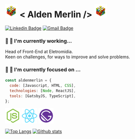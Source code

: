 # <img src="https://github.com/aldenfachetti/aldenfachetti/blob/master/rubik_cube_animation.gif" width="40px"/> < Alden Merlin /> <img src="https://github.com/aldenfachetti/aldenfachetti/blob/master/rubik_cube_animation.gif" width="40px"/>

[![Linkedin Badge](https://img.shields.io/badge/-LinkedIn-blue?style=flat-square&logo=Linkedin&logoColor=white&link=https://www.linkedin.com/in/alden-fachetti/)](https://www.linkedin.com/in/alden-fachetti)
[![Gmail Badge](https://img.shields.io/badge/-Gmail-c14438?style=flat-square&logo=Gmail&logoColor=white&link=mailto:aldenmerlin@gmail.com)](mailto:aldenmerlin@gmail.com)

### 🔭 🚀 I'm currently working...

Head of Front-End at Eletromidia.<br>
Keen on challenges, for ways to improve and solve problems.

### 🌱 🧙 I'm currently focused on ...

```javascript
const aldenmerlin = {
  code: [Javascript, HTML, CSS],
  technologies: [Node, ReactJS],
  tools: [GatsbyJS, TypeScript],
};
```

<img src="https://github.com/aldenfachetti/aldenfachetti/blob/master/nodejs.png" width="50"> <img src="https://github.com/aldenfachetti/aldenfachetti/blob/master/reactjs.png" width="50" > <img src="https://github.com/aldenfachetti/aldenfachetti/blob/master/gatsbyjs.png" width="50" >

[![Top Langs](https://github-readme-stats.vercel.app/api/top-langs/?username=aldenfachetti)](https://github.com/aldenfachetti/github-readme-stats)
[![Github stats](https://github-readme-stats.vercel.app/api?username=aldenfachetti&include_all_commits=true&count_private=true&hide=issues&show_icons=true&theme=react&title_color=61dafb&icon_color=61dafb&text_color=a599e9)](https://github.com/aldenfachetti)
